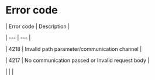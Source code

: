 # Error code

| Error code | Description |

| --- | --- |

| 4218 | Invalid path parameter/communication channel |

| 4217 | No communication passed or Invalid request body |

|  |  |

